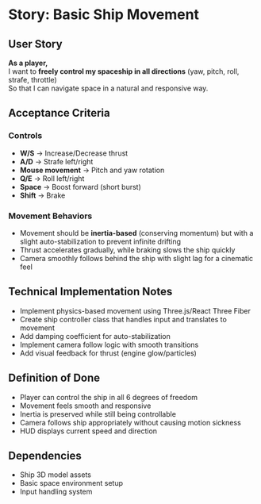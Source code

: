 # Story: Basic Ship Movement

## User Story
**As a player,**  
I want to **freely control my spaceship in all directions** (yaw, pitch, roll, strafe, throttle)  
So that I can navigate space in a natural and responsive way.  

## Acceptance Criteria

### Controls
- **W/S** → Increase/Decrease thrust
- **A/D** → Strafe left/right
- **Mouse movement** → Pitch and yaw rotation
- **Q/E** → Roll left/right
- **Space** → Boost forward (short burst)
- **Shift** → Brake

### Movement Behaviors
- Movement should be **inertia-based** (conserving momentum) but with a slight auto-stabilization to prevent infinite drifting
- Thrust accelerates gradually, while braking slows the ship quickly
- Camera smoothly follows behind the ship with slight lag for a cinematic feel

## Technical Implementation Notes
- Implement physics-based movement using Three.js/React Three Fiber
- Create ship controller class that handles input and translates to movement
- Add damping coefficient for auto-stabilization
- Implement camera follow logic with smooth transitions
- Add visual feedback for thrust (engine glow/particles)

## Definition of Done
- Player can control the ship in all 6 degrees of freedom
- Movement feels smooth and responsive
- Inertia is preserved while still being controllable
- Camera follows ship appropriately without causing motion sickness
- HUD displays current speed and direction

## Dependencies
- Ship 3D model assets
- Basic space environment setup
- Input handling system 